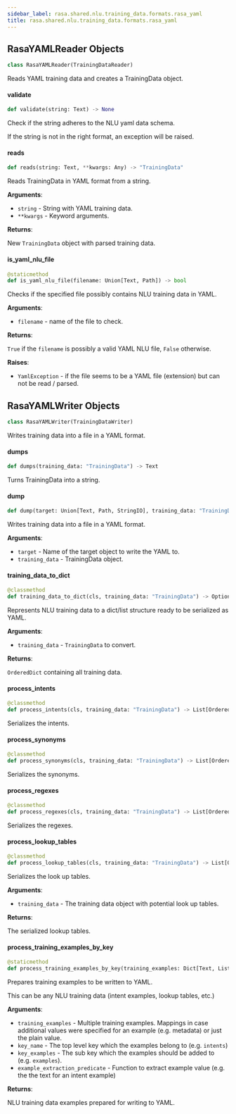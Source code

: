 ```yaml
---
sidebar_label: rasa.shared.nlu.training_data.formats.rasa_yaml
title: rasa.shared.nlu.training_data.formats.rasa_yaml
---
```

## RasaYAMLReader Objects

```python
class RasaYAMLReader(TrainingDataReader)
```

Reads YAML training data and creates a TrainingData object.

#### validate

```python
def validate(string: Text) -> None
```

Check if the string adheres to the NLU yaml data schema.

If the string is not in the right format, an exception will be raised.

#### reads

```python
def reads(string: Text, **kwargs: Any) -> "TrainingData"
```

Reads TrainingData in YAML format from a string.

**Arguments**:

- `string` - String with YAML training data.
- `**kwargs` - Keyword arguments.
  

**Returns**:

  New `TrainingData` object with parsed training data.

#### is\_yaml\_nlu\_file

```python
@staticmethod
def is_yaml_nlu_file(filename: Union[Text, Path]) -> bool
```

Checks if the specified file possibly contains NLU training data in YAML.

**Arguments**:

- `filename` - name of the file to check.
  

**Returns**:

  `True` if the `filename` is possibly a valid YAML NLU file,
  `False` otherwise.
  

**Raises**:

- `YamlException` - if the file seems to be a YAML file (extension) but
  can not be read / parsed.

## RasaYAMLWriter Objects

```python
class RasaYAMLWriter(TrainingDataWriter)
```

Writes training data into a file in a YAML format.

#### dumps

```python
def dumps(training_data: "TrainingData") -> Text
```

Turns TrainingData into a string.

#### dump

```python
def dump(target: Union[Text, Path, StringIO], training_data: "TrainingData") -> None
```

Writes training data into a file in a YAML format.

**Arguments**:

- `target` - Name of the target object to write the YAML to.
- `training_data` - TrainingData object.

#### training\_data\_to\_dict

```python
@classmethod
def training_data_to_dict(cls, training_data: "TrainingData") -> Optional[OrderedDict]
```

Represents NLU training data to a dict/list structure ready to be
serialized as YAML.

**Arguments**:

- `training_data` - `TrainingData` to convert.
  

**Returns**:

  `OrderedDict` containing all training data.

#### process\_intents

```python
@classmethod
def process_intents(cls, training_data: "TrainingData") -> List[OrderedDict]
```

Serializes the intents.

#### process\_synonyms

```python
@classmethod
def process_synonyms(cls, training_data: "TrainingData") -> List[OrderedDict]
```

Serializes the synonyms.

#### process\_regexes

```python
@classmethod
def process_regexes(cls, training_data: "TrainingData") -> List[OrderedDict]
```

Serializes the regexes.

#### process\_lookup\_tables

```python
@classmethod
def process_lookup_tables(cls, training_data: "TrainingData") -> List[OrderedDict]
```

Serializes the look up tables.

**Arguments**:

- `training_data` - The training data object with potential look up tables.
  

**Returns**:

  The serialized lookup tables.

#### process\_training\_examples\_by\_key

```python
@staticmethod
def process_training_examples_by_key(training_examples: Dict[Text, List[Union[Dict, Text]]], key_name: Text, key_examples: Text, example_extraction_predicate: Callable[[Dict[Text, Any]], Text]) -> List[OrderedDict]
```

Prepares training examples  to be written to YAML.

This can be any NLU training data (intent examples, lookup tables, etc.)

**Arguments**:

- `training_examples` - Multiple training examples. Mappings in case additional
  values were specified for an example (e.g. metadata) or just the plain
  value.
- `key_name` - The top level key which the examples belong to (e.g. `intents`)
- `key_examples` - The sub key which the examples should be added to
  (e.g. `examples`).
- `example_extraction_predicate` - Function to extract example value (e.g. the
  the text for an intent example)
  

**Returns**:

  NLU training data examples prepared for writing to YAML.

